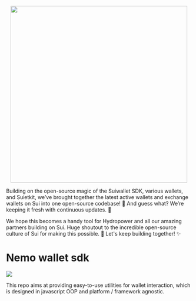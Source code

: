 <p align="center"><a href="https://www.nemoprotocol.com/">
<img width="480" src="https://www.nemoprotocol.com/assets/logo-3l5o1FE6.svg"/>
</a></p>

Building on the open-source magic of the Suiwallet SDK, various wallets, and Suietkit, we’ve brought together the latest active wallets and exchange wallets on Sui into one open-source codebase! 🎉 And guess what? We’re keeping it fresh with continuous updates. 🚀  

We hope this becomes a handy tool for Hydropower and all our amazing partners building on Sui. Huge shoutout to the incredible open-source culture of Sui for making this possible. 💙 Let's keep building together! ✨

# Nemo wallet sdk

<a href="https://github.com/wallet-standard/wallet-standard">
  <img src="https://badgen.net/badge/wallet-standard/supported/green" />
</a>

This repo aims at providing easy-to-use utilities for wallet interaction, which is designed in javascript OOP and platform / framework agnostic.
